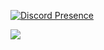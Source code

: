 [![Discord Presence](https://lanyard-profile-readme.vercel.app/api/798537302124658738?hideDiscrim=true)](https://discord.com/users/798537302124658738)


![](https://komarev.com/ghpvc/?username=EfsaneCalabria&color=green)
